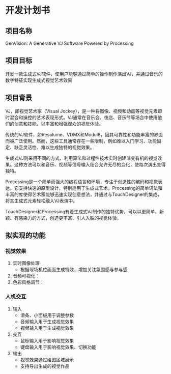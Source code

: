 # 开发计划书

## **项目名称**

GenVision: A Generative VJ Software Powered by Processing

## **项目目标**

开发一款生成式VJ软件，使用户能够通过简单的操作制作演出VJ，并通过音乐的数字特征实现生成式视觉艺术效果

## **项目背景**

VJ，即视觉艺术家（Visual Jockey），是一种将图像、视频和动画等视觉元素即时混合和操控的艺术表现形式。VJ通常在音乐会、夜店、音乐节等场合中使用他们的创意和技能，以丰富和增强观众的视觉体验。

传统的VJ软件，如Resolume、VDMX和Modul8，因其可靠性和功能丰富的界面而被广泛使用。然而，这些工具通常存在一些限制，例如难以入门学习、功能固定、缺乏灵活性、难以生成独特的视觉效果。

生成式VJ则采用不同的方式，利用算法和过程性技术实时创建演变有机的视觉效果。这种方法可以和音乐、视频等信号输入结合允许无尽的变化，使每次演出变得独特。

Processing是一个简单而强大的编程语言和环境，专注于创造性的编码和视觉表达。它支持快速的原型设计，特别适用于生成式艺术。Processing的简单语法和丰富的库使得艺术家能够迅速实现创意想法，并通过与TouchDesigner的集成，将其生成式元素轻松融入VJ表演中。

TouchDesigner和Processing有着生成式VJ制作的独特优势，可以以更简单、新颖、有感染力的方式，创造更丰富、引人入胜的视觉体验。

## 拟实现的功能

### 视觉效果

1. 实时图像处理
    - 根据现场机位画面生成特效，增加关注氛围感与参与感
2. 音频可视化：
3. 色彩风格调节：

### 人机交互

1. 输入
    - 滑条、小面板用于调整参数
    - 音频输入用于生成视觉效果
    - 视频输入用于生成视觉效果
2. 交互
    - 鼠标输入用于影响视觉效果
    - 键盘输入用于影响视觉效果、切换功能
3. 输出
    - 视觉效果通过绘图区域展示
    - 支持导出生成的视觉作品

